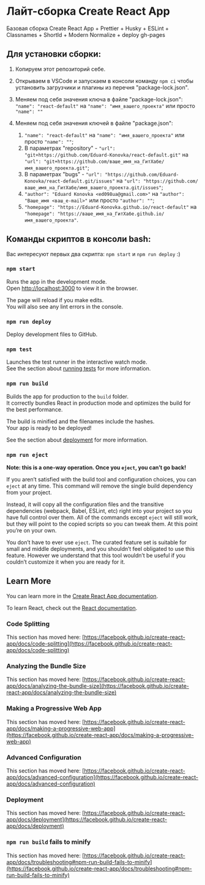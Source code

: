 # Лайт-сборка Create React App

Базовая сборка Create React App + Prettier + Husky + ESLint + Classnames +
ShortId + Modern Normalize + deploy gh-pages

## Для установки сборки:

1. Копируем этот репозиторий себе.

2. Открываем в VSCode и запускаем в консоли команду `npm ci` чтобы установить
   загрузчики и плагины из перечня "package-lock.json".

3. Меняем под себя значения ключа в файле "package-lock.json":
   `"name": "react-default"` на `"name": "имя_вашего_проекта"` или просто
   `"name": ""`

4. Меняем под себя значения ключей в файле "package.json":
   1. `"name": "react-default"` на `"name": "имя_вашего_проекта"` или просто
      `"name": ""`;
   2. В параметрах "repository" -
      `"url": "git+https://github.com/Eduard-Konovka/react-default.git"` на
      `"url": "git+https://github.com/ваше_имя_на_ГитХабе/имя_вашего_проекта.git"`;
   3. В параметрах "bugs" -
      `"url": "https://github.com/Eduard-Konovka/react-default.git/issues"` на
      `"url": "https://github.com/ваше_имя_на_ГитХабе/имя_вашего_проекта.git/issues"`;
   4. `"author": "Eduard Konovka <ed098ua@gmail.com>"` на
      `"author": "Ваше_имя <ваш_e-mail>"` или просто `"author": ""`;
   5. `"homepage": "https://Eduard-Konovka.github.io/react-default"` на
      `"homepage": "https://ваше_имя_на_ГитХабе.github.io/имя_вашего_проекта"`.

## Команды скриптов в консоли bash:

Вас интересуют первых два скрипта: `npm start` и `npm run deploy` :)

### `npm start`

Runs the app in the development mode.\
Open [http://localhost:3000](http://localhost:3000) to view it in the browser.

The page will reload if you make edits.\
You will also see any lint errors in the console.

### `npm run deploy`

Deploy development files to GitHub.

### `npm test`

Launches the test runner in the interactive watch mode.\
See the section about [running tests](https://facebook.github.io/create-react-app/docs/running-tests)
for more information.

### `npm run build`

Builds the app for production to the `build` folder.\
It correctly bundles React in production mode and optimizes the build for the best
performance.

The build is minified and the filenames include the hashes.\
Your app is ready to be deployed!

See the section about
[deployment](https://facebook.github.io/create-react-app/docs/deployment) for
more information.

### `npm run eject`

**Note: this is a one-way operation. Once you `eject`, you can’t go back!**

If you aren’t satisfied with the build tool and configuration choices, you can
`eject` at any time. This command will remove the single build dependency from
your project.

Instead, it will copy all the configuration files and the transitive
dependencies (webpack, Babel, ESLint, etc) right into your project so you have
full control over them. All of the commands except `eject` will still work, but
they will point to the copied scripts so you can tweak them. At this point
you’re on your own.

You don’t have to ever use `eject`. The curated feature set is suitable for
small and middle deployments, and you shouldn’t feel obligated to use this
feature. However we understand that this tool wouldn’t be useful if you couldn’t
customize it when you are ready for it.

## Learn More

You can learn more in the
[Create React App documentation](https://facebook.github.io/create-react-app/docs/getting-started).

To learn React, check out the [React documentation](https://reactjs.org/).

### Code Splitting

This section has moved here:
[https://facebook.github.io/create-react-app/docs/code-splitting](https://facebook.github.io/create-react-app/docs/code-splitting)

### Analyzing the Bundle Size

This section has moved here:
[https://facebook.github.io/create-react-app/docs/analyzing-the-bundle-size](https://facebook.github.io/create-react-app/docs/analyzing-the-bundle-size)

### Making a Progressive Web App

This section has moved here:
[https://facebook.github.io/create-react-app/docs/making-a-progressive-web-app](https://facebook.github.io/create-react-app/docs/making-a-progressive-web-app)

### Advanced Configuration

This section has moved here:
[https://facebook.github.io/create-react-app/docs/advanced-configuration](https://facebook.github.io/create-react-app/docs/advanced-configuration)

### Deployment

This section has moved here:
[https://facebook.github.io/create-react-app/docs/deployment](https://facebook.github.io/create-react-app/docs/deployment)

### `npm run build` fails to minify

This section has moved here:
[https://facebook.github.io/create-react-app/docs/troubleshooting#npm-run-build-fails-to-minify](https://facebook.github.io/create-react-app/docs/troubleshooting#npm-run-build-fails-to-minify)
